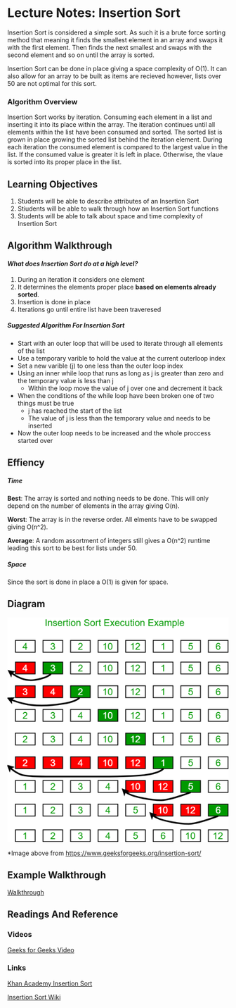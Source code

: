 # Lecture Notes: Insertion Sort
Insertion Sort is considered a simple sort. As such it is a brute force sorting method that meaning it finds the smallest element in an array and swaps it with the first element. Then finds the next smallest and swaps with the second element and so on until the array is sorted. 

Insertion Sort can be done in place giving a space complexity of O(1). It can also allow for an array to be built as items are recieved however, lists over 50 are not optimal for this sort. 

### Algorithm Overview
  Insertion Sort works by iteration. Consuming each element in a list and inserting it into its place within the array. The iteration continues until all elements within the list have been consumed and sorted. The sorted list is grown in place growing the sorted list behind the iteration element. During each iteration the consumed element is compared to the largest value in the list. If the consumed value is greater it is left in place. Otherwise, the vlaue is sorted into its proper place in the list.  

## Learning Objectives

1. Students will be able to describe attributes of an Insertion Sort
2. Stiudents will be able to walk through how an Insertion Sort functions
3. Students will be able to talk about space and time complexity of Insertion Sort


## **Algorithm Walkthrough**
#### *What does Insertion Sort do at a high level?*

1. During an iteration it considers one element 
2. It determines the elements proper place **based on elements already sorted**. 
3. Insertion is done in place
4. Iterations go until entire list have been traveresed

##### *Suggested Algorithm For Insertion Sort*
- Start with an outer loop that will be used to iterate through all elements of the list
- Use a temporary varible to hold the value at the current outerloop index
- Set a new varible (j) to one less than the outer loop index
- Using an inner while loop that runs as long as j is greater than zero and the temporary value is less than j
  - Within the loop move the value of j over one and decrement it back
- When the conditions of the while loop have been broken one of two things must be true
  - j has reached the start of the list
  - The value of j is less than the temporary value and needs to be inserted
- Now the outer loop needs to be increased and the whole proccess started over

## Effiency
##### *Time*
**Best**: The array is sorted and nothing needs to be done. This will only depend on the number of elements in the array giving O(n).

**Worst**: The array is in the reverse order. All elments have to be swapped giving O(n^2).

**Average**: A random assortment of integers still gives a O(n^2) runtime leading this sort to be best for lists under 50.

##### *Space*

Since the sort is done in place a O(1) is given for space. 


## Diagram
![Sort Diagram](https://github.com/RevYolution/data-structures-and-algorithms/blob/master/assets/insertionsort.png)

*Image above from https://www.geeksforgeeks.org/insertion-sort/

## Example Walkthrough
[Walkthrough](https://www.hackerearth.com/practice/algorithms/sorting/insertion-sort/tutorial/)

## Readings And Reference

### Videos
[Geeks for Geeks Video](https://www.youtube.com/watch?v=OGzPmgsI-pQ)

### Links
[Khan Academy Insertion Sort](https://www.khanacademy.org/computing/computer-science/algorithms/insertion-sort/a/insertion-sort)

[Insertion Sort Wiki](https://en.wikipedia.org/wiki/Insertion_sort)

